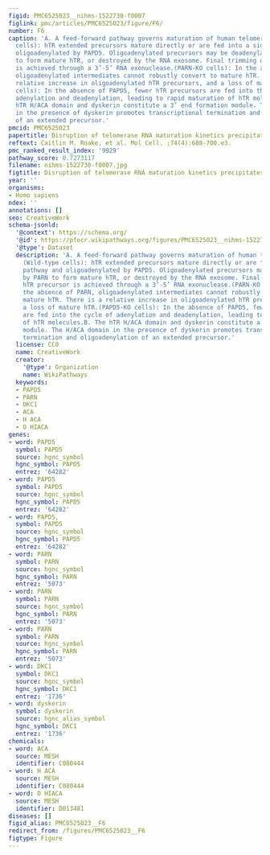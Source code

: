 ```yaml
---
figid: PMC6525023__nihms-1522730-f0007
figlink: pmc/articles/PMC6525023/figure/F6/
number: F6
caption: 'A. A feed-forward pathway governs maturation of human telomerase RNA (Wild-type
  cells): hTR extended precursors mature directly or are fed into a side pathway and
  oligoadenylated by PAPD5. Oligoadenylated precursors may be deadenylated by PARN
  to form mature hTR, or destroyed by the RNA exosome. Final trimming of hTR precursor
  is achieved through a 3’-5’ RNA exonuclease.(PARN-KO cells): In the absence of PARN,
  oligoadenylated intermediates cannot robustly convert to mature hTR. There is a
  relative increase in oligoadenylated hTR precursors, and a loss of mature hTR.(PAPD5-KO
  cells): In the absence of PAPD5, fewer hTR precursors are fed into the cycle of
  adenylation and deadenylation, leading to rapid maturation of hTR molecules.B. The
  hTR H/ACA domain and dyskerin constitute a 3’ end formation module. The H/ACA domain
  in the presence of dyskerin promotes transcriptional termination and oligoadenylation
  of an extended precursor.'
pmcid: PMC6525023
papertitle: Disruption of telomerase RNA maturation kinetics precipitates disease.
reftext: Caitlin M. Roake, et al. Mol Cell. ;74(4):688-700.e3.
pmc_ranked_result_index: '9929'
pathway_score: 0.7273117
filename: nihms-1522730-f0007.jpg
figtitle: Disruption of telomerase RNA maturation kinetics precipitates disease
year: ''
organisms:
- Homo sapiens
ndex: ''
annotations: []
seo: CreativeWork
schema-jsonld:
  '@context': https://schema.org/
  '@id': https://pfocr.wikipathways.org/figures/PMC6525023__nihms-1522730-f0007.html
  '@type': Dataset
  description: 'A. A feed-forward pathway governs maturation of human telomerase RNA
    (Wild-type cells): hTR extended precursors mature directly or are fed into a side
    pathway and oligoadenylated by PAPD5. Oligoadenylated precursors may be deadenylated
    by PARN to form mature hTR, or destroyed by the RNA exosome. Final trimming of
    hTR precursor is achieved through a 3’-5’ RNA exonuclease.(PARN-KO cells): In
    the absence of PARN, oligoadenylated intermediates cannot robustly convert to
    mature hTR. There is a relative increase in oligoadenylated hTR precursors, and
    a loss of mature hTR.(PAPD5-KO cells): In the absence of PAPD5, fewer hTR precursors
    are fed into the cycle of adenylation and deadenylation, leading to rapid maturation
    of hTR molecules.B. The hTR H/ACA domain and dyskerin constitute a 3’ end formation
    module. The H/ACA domain in the presence of dyskerin promotes transcriptional
    termination and oligoadenylation of an extended precursor.'
  license: CC0
  name: CreativeWork
  creator:
    '@type': Organization
    name: WikiPathways
  keywords:
  - PAPD5
  - PARN
  - DKC1
  - ACA
  - H ACA
  - O HIACA
genes:
- word: PAPD5
  symbol: PAPD5
  source: hgnc_symbol
  hgnc_symbol: PAPD5
  entrez: '64282'
- word: PAPD5
  symbol: PAPD5
  source: hgnc_symbol
  hgnc_symbol: PAPD5
  entrez: '64282'
- word: PAPD5,
  symbol: PAPD5
  source: hgnc_symbol
  hgnc_symbol: PAPD5
  entrez: '64282'
- word: PARN
  symbol: PARN
  source: hgnc_symbol
  hgnc_symbol: PARN
  entrez: '5073'
- word: PARN
  symbol: PARN
  source: hgnc_symbol
  hgnc_symbol: PARN
  entrez: '5073'
- word: PARN
  symbol: PARN
  source: hgnc_symbol
  hgnc_symbol: PARN
  entrez: '5073'
- word: DKC1
  symbol: DKC1
  source: hgnc_symbol
  hgnc_symbol: DKC1
  entrez: '1736'
- word: dyskerin
  symbol: dyskerin
  source: hgnc_alias_symbol
  hgnc_symbol: DKC1
  entrez: '1736'
chemicals:
- word: ACA
  source: MESH
  identifier: C080444
- word: H ACA
  source: MESH
  identifier: C080444
- word: O HIACA
  source: MESH
  identifier: D013481
diseases: []
figid_alias: PMC6525023__F6
redirect_from: /figures/PMC6525023__F6
figtype: Figure
---
```

